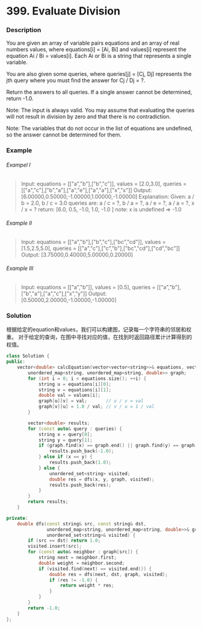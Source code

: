 # 399. Evaluate Division

### Description

You are given an array of variable pairs equations and an array of real numbers values, where equations[i] = [Ai, Bi] and values[i] represent the equation Ai / Bi = values[i]. Each Ai or Bi is a string that represents a single variable.

You are also given some queries, where queries[j] = [Cj, Dj] represents the jth query where you must find the answer for Cj / Dj = ?.

Return the answers to all queries. If a single answer cannot be determined, return -1.0.

Note: The input is always valid. You may assume that evaluating the queries will not result in division by zero and that there is no contradiction.

Note: The variables that do not occur in the list of equations are undefined, so the answer cannot be determined for them.

### Example 

###### Exampel I

> Input: equations = [["a","b"],["b","c"]], values = [2.0,3.0], queries = [["a","c"],["b","a"],["a","e"],["a","a"],["x","x"]]
> Output: [6.00000,0.50000,-1.00000,1.00000,-1.00000]
> Explanation: 
> Given: a / b = 2.0, b / c = 3.0
> queries are: a / c = ?, b / a = ?, a / e = ?, a / a = ?, x / x = ? 
> return: [6.0, 0.5, -1.0, 1.0, -1.0 ]
> note: x is undefined => -1.0

###### Example II

> Input: equations = [["a","b"],["b","c"],["bc","cd"]], values = [1.5,2.5,5.0], queries = [["a","c"],["c","b"],["bc","cd"],["cd","bc"]]
> Output: [3.75000,0.40000,5.00000,0.20000]

###### Example III

> Input: equations = [["a","b"]], values = [0.5], queries = [["a","b"],["b","a"],["a","c"],["x","y"]]
> Output: [0.50000,2.00000,-1.00000,-1.00000]

### Solution

根据给定的equation和values，我们可以构建图，记录每一个字符串的邻居和权重。
对于给定的查询，在图中寻找对应的值，在找到时返回路径累计计算得到的权值。

```c++
class Solution {
public:
    vector<double> calcEquation(vector<vector<string>>& equations, vector<double>& values, vector<vector<string>>& queries) {
        unordered_map<string, unordered_map<string, double>> graph;
        for (int i = 0; i < equations.size(); ++i) {
            string u = equations[i][0];
            string v = equations[i][1];
            double val = values[i];
            graph[u][v] = val;       // u / v = val
            graph[v][u] = 1.0 / val; // v / u = 1 / val
        }

        vector<double> results;
        for (const auto& query : queries) {
            string x = query[0];
            string y = query[1];
            if (graph.find(x) == graph.end() || graph.find(y) == graph.end()) {
                results.push_back(-1.0);
            } else if (x == y) {
                results.push_back(1.0);
            } else {
                unordered_set<string> visited;
                double res = dfs(x, y, graph, visited);
                results.push_back(res);
            }
        }
        return results;
    }

private:
    double dfs(const string& src, const string& dst, 
               unordered_map<string, unordered_map<string, double>>& graph, 
               unordered_set<string>& visited) {
        if (src == dst) return 1.0;
        visited.insert(src);
        for (const auto& neighbor : graph[src]) {
            string next = neighbor.first;
            double weight = neighbor.second;
            if (visited.find(next) == visited.end()) {
                double res = dfs(next, dst, graph, visited);
                if (res != -1.0) {
                    return weight * res;
                }
            }
        }
        return -1.0;
    }
};
```
